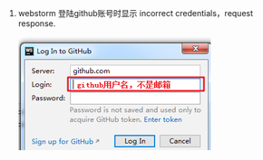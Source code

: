 1. webstorm 登陆github账号时显示 incorrect credentials，request response.

   ![webstorm登陆github.png](https://raw.githubusercontent.com/happyCoding1024/image-hosting/master/img/webstorm登陆github.png)

